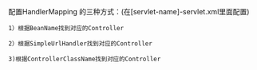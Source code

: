 配置HandlerMapping 的三种方式：(在[servlet-name]-servlet.xml里面配置)
	
	1）根据BeanName找到对应的Controller 
	   
	2）根据SimpleUrlHandler找到对应的Controller 
	   
	3)根据ControllerClassName找到对应的Controller

